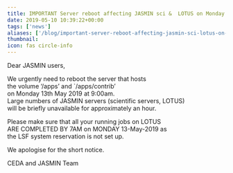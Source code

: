 ```yaml
---
title: IMPORTANT Server reboot affecting JASMIN sci &  LOTUS on Monday 13-May-2019
date: 2019-05-10 10:39:22+00:00
tags: ['news']
aliases: ['/blog/important-server-reboot-affecting-jasmin-sci-lotus-on-monday-13-may-2019']
thumbnail: 
icon: fas circle-info
---
```

Dear JASMIN users,


We urgently need to reboot the server that hosts   
the volume ‘/apps’ and `/apps/contrib’   
on Monday 13th May 2019 at 9:00am.   
Large numbers of JASMIN servers (scientific servers, LOTUS)  
will be briefly unavailable for approximately an hour.


Please make sure that all your running jobs on LOTUS   
ARE COMPLETED BY 7AM on MONDAY 13-May-2019 as   
the LSF system reservation is not set up.


  
We apologise for the short notice.


CEDA and JASMIN Team


 

